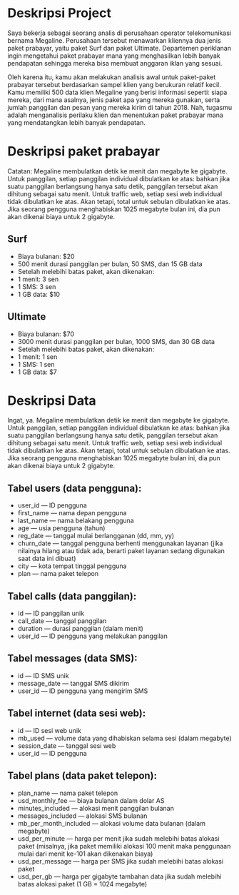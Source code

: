 # Deskripsi Project
Saya bekerja sebagai seorang analis di perusahaan operator telekomunikasi bernama Megaline. Perusahaan tersebut menawarkan kliennya dua jenis paket prabayar, 
yaitu paket Surf dan paket Ultimate. 
Departemen periklanan ingin mengetahui paket prabayar mana yang menghasilkan lebih banyak pendapatan sehingga mereka bisa membuat anggaran iklan yang sesuai. 

Oleh karena itu, kamu akan melakukan analisis awal untuk paket-paket prabayar tersebut berdasarkan sampel klien yang berukuran relatif kecil.
Kamu memiliki 500 data klien Megaline yang berisi informasi seperti: siapa mereka, dari mana asalnya, jenis paket apa yang mereka gunakan,
serta jumlah panggilan dan pesan yang mereka kirim di tahun 2018. 
Nah, tugasmu adalah menganalisis perilaku klien dan menentukan paket prabayar mana yang mendatangkan lebih banyak pendapatan. 

# Deskripsi paket prabayar
Catatan: Megaline membulatkan detik ke menit dan megabyte ke gigabyte. 
Untuk panggilan, setiap panggilan individual dibulatkan ke atas: bahkan jika suatu panggilan berlangsung hanya satu detik, 
panggilan tersebut akan dihitung sebagai satu menit. Untuk traffic web, setiap sesi web individual tidak dibulatkan ke atas. 
Akan tetapi, total untuk sebulan dibulatkan ke atas. Jika seorang pengguna menghabiskan 1025 megabyte bulan ini, dia pun akan dikenai biaya untuk 2 gigabyte.

## Surf
* Biaya bulanan: $20
* 500 menit durasi panggilan per bulan, 50 SMS, dan 15 GB data
* Setelah melebihi batas paket, akan dikenakan:
* 1 menit: 3 sen
* 1 SMS: 3 sen
* 1 GB data: $10

## Ultimate
* Biaya bulanan: $70
* 3000 menit durasi panggilan per bulan, 1000 SMS, dan 30 GB data
* Setelah melebihi batas paket, akan dikenakan:
* 1 menit: 1 sen
* 1 SMS: 1 sen
* 1 GB data: $7

# Deskripsi Data
Ingat, ya. Megaline membulatkan detik ke menit dan megabyte ke gigabyte. 
Untuk panggilan, setiap panggilan individual dibulatkan ke atas: bahkan jika suatu panggilan berlangsung hanya satu detik, 
panggilan tersebut akan dihitung sebagai satu menit. Untuk traffic web, setiap sesi web individual tidak dibulatkan ke atas. 
Akan tetapi, total untuk sebulan dibulatkan ke atas. Jika seorang pengguna menghabiskan 1025 megabyte bulan ini, dia pun akan dikenai biaya untuk 2 gigabyte.

## Tabel users (data pengguna):
* user_id — ID pengguna
* first_name — nama depan pengguna
* last_name — nama belakang pengguna
* age — usia pengguna (tahun)
* reg_date — tanggal mulai berlangganan (dd, mm, yy)
* churn_date — tanggal pengguna berhenti menggunakan layanan (jika nilainya hilang atau tidak ada, berarti paket layanan sedang digunakan saat data ini dibuat)
* city — kota tempat tinggal pengguna
* plan — nama paket telepon

## Tabel calls (data panggilan):
* id — ID panggilan unik
* call_date — tanggal panggilan
* duration — durasi panggilan (dalam menit)
* user_id — ID pengguna yang melakukan panggilan

## Tabel messages (data SMS):
* id — ID SMS unik
* message_date — tanggal SMS dikirim
* user_id — ID pengguna yang mengirim SMS

## Tabel internet (data sesi web):
* id — ID sesi web unik
* mb_used — volume data yang dihabiskan selama sesi (dalam megabyte)
* session_date — tanggal sesi web
* user_id — ID pengguna

## Tabel plans (data paket telepon):
* plan_name — nama paket telepon
* usd_monthly_fee — biaya bulanan dalam dolar AS
* minutes_included — alokasi menit panggilan bulanan
* messages_included — alokasi SMS bulanan
* mb_per_month_included — alokasi volume data bulanan (dalam megabyte)
* usd_per_minute — harga per menit jika sudah melebihi batas alokasi paket (misalnya, jika paket memiliki alokasi 100 menit maka penggunaan mulai dari menit ke-101 akan dikenakan biaya)
* usd_per_message — harga per SMS jika sudah melebihi batas alokasi paket
* usd_per_gb — harga per gigabyte tambahan data jika sudah melebihi batas alokasi paket (1 GB = 1024 megabyte)
